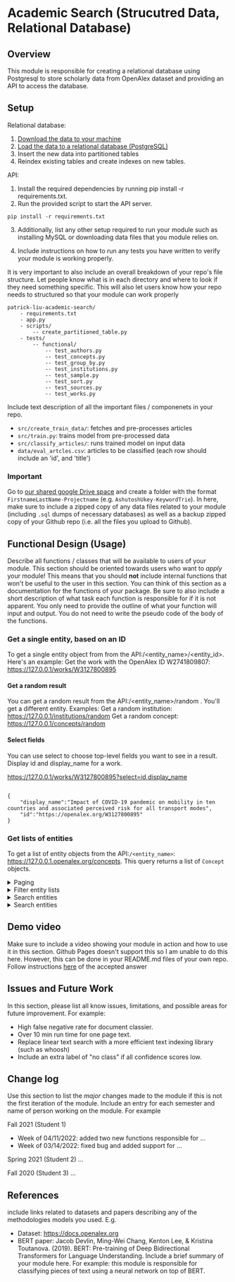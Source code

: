 # Academic Search (Strucutred Data, Relational Database)

## Overview

This module is responsible for creating a relational database using Postgresql to store scholarly data from OpenAlex dataset and providing an API to access the database.

## Setup

Relational database:

1. [Download the data to your machine](https://docs.openalex.org/download-all-data/download-to-your-machine)
2. [Load the data to a relational database (PostgreSQL)](https://docs.openalex.org/download-all-data/upload-to-your-database/load-to-a-relational-database)
3. Insert the new data into partitioned tables
3. Reindex existing tables and create indexes on new tables. 

API: 

1. Install the required dependencies by running pip install -r requirements.txt.
2. Run the provided script to start the API server.
```
pip install -r requirements.txt 
```

3. Additionally, list any other setup required to run your module such as installing MySQL or downloading data files that you module relies on. 

4. Include instructions on how to run any tests you have written to verify your module is working properly. 

It is very important to also include an overall breakdown of your repo's file structure. Let people know what is in each directory and where to look if they need something specific. This will also let users know how your repo needs to structured so that your module can work properly

```
patrick-liu-academic-search/
    - requirements.txt
    - app.py 
    - scripts/
        -- create_partitioned_table.py
    - tests/
        -- functional/
            -- test_authors.py
            -- test_concepts.py
            -- test_group_by.py
            -- test_institutions.py
            -- test_sample.py
            -- test_sort.py
            -- test_sources.py
            -- test_works.py
```

Include text description of all the important files / componenets in your repo. 
* `src/create_train_data/`: fetches and pre-processes articles
* `src/train.py`: trains model from pre-processed data
* `src/classify_articles/`: runs trained model on input data
* `data/eval_artcles.csv`: articles to be classified (each row should include an 'id', and 'title')

### Important 
Go to [our shared google Drive space](https://drive.google.com/drive/folders/1rxPAdGTVcl-Xo6uuFovdKcCw5_FEaXIC?usp=sharing) and create a folder with the format `FirstnameLastName-Projectname` (e.g. `AshutoshUkey-KeywordTrie`). In here, make sure to include a zipped copy of any data files related to your module (including `.sql` dumps of necessary databases) as well as a backup zipped copy of your Github repo (i.e. all the files you upload to Github).



## Functional Design (Usage)
Describe all functions / classes that will be available to users of your module. This section should be oriented towards users who want to _apply_ your module! This means that you should **not** include internal functions that won't be useful to the user in this section. You can think of this section as a documentation for the functions of your package. Be sure to also include a short description of what task each function is responsible for if it is not apparent. You only need to provide the outline of what your function will input and output. You do not need to write the pseudo code of the body of the functions. 

### Get a single entity, based on an ID
To get a single entity object from from the API:/<entity_name>/<entity_id>. Here's an example:
Get the work with the OpenAlex ID W2741809807: https://127.0.0.1/works/W3127800895
#### Get a random result
You can get a random result from the API:/<entity_name>/random . You'll get a different entity.  Examples:
Get a random institution:
https://127.0.0.1/institutions/random
Get a random concept:
https://127.0.0.1/concepts/random

#### Select fields
You can use select to choose top-level fields you want to see in a result.
Display id and display_name for a work.

https://127.0.0.1/works/W3127800895?select=id,display_name
```

{
    "display_name":"Impact of COVID-19 pandemic on mobility in ten countries and associated perceived risk for all transport modes",
    "id":"https://openalex.org/W3127800895"
}
```

### Get lists of entities

To get a list of entity objects from the API:`/<entity_name>`:
https://127.0.0.1.openalex.org/concepts.
This query returns a list of `Concept` objects.

<details>
  <summary>Paging</summary>
    Use the page query parameter to control which page of results you want (eg page=1, page=2, etc). By default there are 25 results per page; you can use the
    per-page parameter to change that to any number between 1 and 200.
    Get the 2nd page of a list:
    http://127.0.0.1:5000/authors?page=2
    Get 200 results on the second page:
    http://127.0.0.1:5000/authors?page=2&per-page=200
</details>

<details>
  <summary>Filter entity lists</summary>
    Filters narrow the list down to just entities that meet a particular condition--specifically, a particular value for a particular attribute.
    A list of filters are set using the filter parameter, formatted like this: filter=attribute:value,attribute2:value2. Examples:
    
    Get the works whose type is book:
    https://api.openalex.org/works?filter=type:book
    
    Get the authors whose name is Einstein:
    https://api.openalex.org/authors?filter=display_name.search:einstein``
    
    Filters are case-insensitive.
    
    ### Logical expressions
    
    #### Inequality
    For numerical filters, use the less-than (<) and greater-than (>) symbols to filter by inequalities. Example:
    
    Get sources that host more than 1000 works:
    https://api.openalex.org/sources?filter=works_count:>1000
    
    Some attributes have special filters that act as syntactic sugar around commonly-expressed inequalities: for example, the from_publication_date filter on works. See the endpoint-specific documentation below for more information. Example:
    
    Get all works published between 2022-01-01 and 2022-01-26 (inclusive):
    https://api.openalex.org/works?filter=from_publication_date:2022-01-01,to_publication_date:2022-01-26
    
    #### Negation (NOT)
    You can negate any filter, numerical or otherwise, by prepending the exclamation mark symbol (!) to the filter value. Example:
    Get all institutions except for ones located in the US:
    https://api.openalex.org/institutions?filter=country_code:!us``
    
    #### Intersection (AND)
    By default, the returned result set includes only records that satisfy all the supplied filters. In other words, filters are combined as an AND query. Example:
    Get all works that have been cited more than once and are free to read:
    https://api.openalex.org/works?filter=cited_by_count:>1,is_oa:true``
    Get all the works that have an author from France and an author from the UK:
    https://api.openalex.org/works?filter=institutions.country_code:fr,institutions.country_code:gb``
    You can repeat a filter to create an AND query within a single attribute. Example:
    Get all works that have concepts "Medicine" and "Artificial Intelligence":
    https://api.openalex.org/works?filter=concepts.id:C71924100,concepts.id:C154945302``
    
    #### Addition (OR)
    Use the pipe symbol (|) to input lists of values such that any of the values can be satisfied--in other words, when you separate filter values with a pipe, they'll be combined as an OR query. Example:
    Get all the works that have an author from France or an author from the UK:
    https://api.openalex.org/works?filter=institutions.country_code:fr|gb``
    This is particularly useful when you want to retrieve a many records by ID all at once. Instead of making a whole bunch of singleton calls in a loop, you can make one call, like this:
    Get the works with DOI 10.1371/journal.pone.0266781 or with DOI 10.1371/journal.pone.0267149 (note the pipe separator between the two DOIs):
    https://api.openalex.org/works?filter=doi:https://doi.org/10.1371/journal.pone.0266781|https://doi.org/10.1371/journal.pone.0267149
    #### Available filters
</details>

<details>
  <summary>Search entities</summary>
    ### The search parameter
    
    The search query parameter finds results that match a given text search. Example:
    
    Get works with search term "dna" in the title, abstract, or fulltext:
    
    https://api.openalex.org/works?search=dna
    
    When you search works, the API looks for matches in titles, abstracts, and fulltext. When you search concepts, we look in each concept's display_name and
    description fields. When you search sources, we look at the display_name, alternate_titles, and abbreviated_title fields. Searching authors or institutions will looks for matches
    within each entities' display_name field.
</details>
    
<details>
  <summary>Search entities</summary>
    ### Sort entity lists
    
    Use the ?sort parameter to specify the property you want your list sorted by. You can sort by these properties, where they exist:
    
    display_name
    
    cited_by_count
    
    works_count
    
    publication_date
    By default, sort direction is ascending. You can reverse this by appending :desc to the sort key like works_count:desc. You can sort by multiple properties by providing multiple sort keys, separated by commas. Examples:
    * All works, sorted by cited_by_count (highest counts first)
    
    * All sources, in alphabetical order by title:
</details>



## Demo video
Make sure to include a video showing your module in action and how to use it in this section. Github Pages doesn't support this so I am unable to do this here. However, this can be done in your README.md files of your own repo. Follow instructions [here](https://stackoverflow.com/questions/4279611/how-to-embed-a-video-into-github-readme-md) of the accepted answer 


## Issues and Future Work

In this section, please list all know issues, limitations, and possible areas for future improvement. For example:

* High false negative rate for document classier. 
* Over 10 min run time for one page text.
* Replace linear text search with a more efficient text indexing library (such as whoosh)
* Include an extra label of "no class" if all confidence scores low. 


## Change log

Use this section to list the _major_ changes made to the module if this is not the first iteration of the module. Include an entry for each semester and name of person working on the module. For example 

Fall 2021 (Student 1)
* Week of 04/11/2022: added two new functions responsible for ...
* Week of 03/14/2022: fixed bug and added support for ...

Spring 2021 (Student 2)
...

Fall 2020 (Student 3)
...


## References 
include links related to datasets and papers describing any of the methodologies models you used. E.g. 

* Dataset: https://docs.openalex.org
* BERT paper: Jacob Devlin, Ming-Wei Chang, Kenton Lee, & Kristina Toutanova. (2019). BERT: Pre-training of Deep Bidirectional Transformers for Language Understanding.
Include a brief summary of your module here. For example: this module is responsible for classifying pieces of text using a neural network on top of BERT. 
